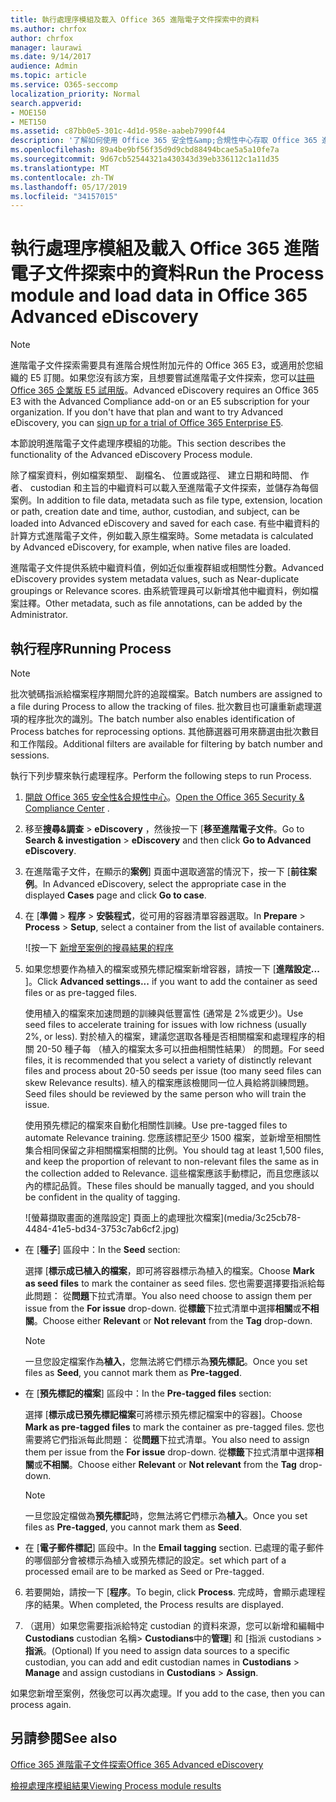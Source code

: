 ```yaml
---
title: 執行處理序模組及載入 Office 365 進階電子文件探索中的資料
ms.author: chrfox
author: chrfox
manager: laurawi
ms.date: 9/14/2017
audience: Admin
ms.topic: article
ms.service: O365-seccomp
localization_priority: Normal
search.appverid:
- MOE150
- MET150
ms.assetid: c87bb0e5-301c-4d1d-958e-aabeb7990f44
description: '了解如何使用 Office 365 安全性&amp;合規性中心存取 Office 365 進階電子文件探索及執行處理序模組的案例。  '
ms.openlocfilehash: 89a4be9bf56f35d9d9cbd88494bcae5a5a10fe7a
ms.sourcegitcommit: 9d67cb52544321a430343d39eb336112c1a11d35
ms.translationtype: MT
ms.contentlocale: zh-TW
ms.lasthandoff: 05/17/2019
ms.locfileid: "34157015"
---
```

# <a name="run-the-process-module-and-load-data-in-office-365-advanced-ediscovery"></a><span data-ttu-id="bbfbd-103">執行處理序模組及載入 Office 365 進階電子文件探索中的資料</span><span class="sxs-lookup"><span data-stu-id="bbfbd-103">Run the Process module and load data in Office 365 Advanced eDiscovery</span></span>

> [!NOTE]
> <span data-ttu-id="bbfbd-p101">進階電子文件探索需要具有進階合規性附加元件的 Office 365 E3，或適用於您組織的 E5 訂閱。如果您沒有該方案，且想要嘗試進階電子文件探索，您可以[註冊 Office 365 企業版 E5 試用版](https://go.microsoft.com/fwlink/p/?LinkID=698279)。</span><span class="sxs-lookup"><span data-stu-id="bbfbd-p101">Advanced eDiscovery requires an Office 365 E3 with the Advanced Compliance add-on or an E5 subscription for your organization. If you don't have that plan and want to try Advanced eDiscovery, you can [sign up for a trial of Office 365 Enterprise E5](https://go.microsoft.com/fwlink/p/?LinkID=698279).</span></span> 
  
<span data-ttu-id="bbfbd-106">本節說明進階電子文件處理序模組的功能。</span><span class="sxs-lookup"><span data-stu-id="bbfbd-106">This section describes the functionality of the Advanced eDiscovery Process module.</span></span> 
  
<span data-ttu-id="bbfbd-107">除了檔案資料，例如檔案類型、 副檔名、 位置或路徑、 建立日期和時間、 作者、 custodian 和主旨的中繼資料可以載入至進階電子文件探索，並儲存為每個案例。</span><span class="sxs-lookup"><span data-stu-id="bbfbd-107">In addition to file data, metadata such as file type, extension, location or path, creation date and time, author, custodian, and subject, can be loaded into Advanced eDiscovery and saved for each case.</span></span> <span data-ttu-id="bbfbd-108">有些中繼資料的計算方式進階電子文件，例如載入原生檔案時。</span><span class="sxs-lookup"><span data-stu-id="bbfbd-108">Some metadata is calculated by Advanced eDiscovery, for example, when native files are loaded.</span></span> 
  
<span data-ttu-id="bbfbd-109">進階電子文件提供系統中繼資料值，例如近似重複群組或相關性分數。</span><span class="sxs-lookup"><span data-stu-id="bbfbd-109">Advanced eDiscovery provides system metadata values, such as Near-duplicate groupings or Relevance scores.</span></span> <span data-ttu-id="bbfbd-110">由系統管理員可以新增其他中繼資料，例如檔案註釋。</span><span class="sxs-lookup"><span data-stu-id="bbfbd-110">Other metadata, such as file annotations, can be added by the Administrator.</span></span> 
  
## <a name="running-process"></a><span data-ttu-id="bbfbd-111">執行程序</span><span class="sxs-lookup"><span data-stu-id="bbfbd-111">Running Process</span></span>

> [!NOTE]
> <span data-ttu-id="bbfbd-112">批次號碼指派給檔案程序期間允許的追蹤檔案。</span><span class="sxs-lookup"><span data-stu-id="bbfbd-112">Batch numbers are assigned to a file during Process to allow the tracking of files.</span></span> <span data-ttu-id="bbfbd-113">批次數目也可讓重新處理選項的程序批次的識別。</span><span class="sxs-lookup"><span data-stu-id="bbfbd-113">The batch number also enables identification of Process batches for reprocessing options.</span></span> <span data-ttu-id="bbfbd-114">其他篩選器可用來篩選由批次數目和工作階段。</span><span class="sxs-lookup"><span data-stu-id="bbfbd-114">Additional filters are available for filtering by batch number and sessions.</span></span> 
  
<span data-ttu-id="bbfbd-115">執行下列步驟來執行處理程序。</span><span class="sxs-lookup"><span data-stu-id="bbfbd-115">Perform the following steps to run Process.</span></span>
  
1. <span data-ttu-id="bbfbd-116">[開啟 Office 365 安全性&amp;合規性中心](go-to-the-securitycompliance-center.md)。</span><span class="sxs-lookup"><span data-stu-id="bbfbd-116">[Open the Office 365 Security &amp; Compliance Center](go-to-the-securitycompliance-center.md) .</span></span> 
    
2. <span data-ttu-id="bbfbd-117">移至**搜尋&amp;調查** \> **eDiscovery** ，然後按一下 [**移至進階電子文件**。</span><span class="sxs-lookup"><span data-stu-id="bbfbd-117">Go to **Search &amp; investigation** \> **eDiscovery** and then click **Go to Advanced eDiscovery**.</span></span>
    
3. <span data-ttu-id="bbfbd-118">在進階電子文件，在顯示的**案例**] 頁面中選取適當的情況下，按一下 [**前往案例**。</span><span class="sxs-lookup"><span data-stu-id="bbfbd-118">In Advanced eDiscovery, select the appropriate case in the displayed **Cases** page and click **Go to case**.</span></span>
    
4. <span data-ttu-id="bbfbd-119">在 [**準備** \> **程序** \> **安裝程式**，從可用的容器清單容器選取。</span><span class="sxs-lookup"><span data-stu-id="bbfbd-119">In **Prepare** \> **Process** \> **Setup**, select a container from the list of available containers.</span></span>
    
    ![按一下 [新增至案例的搜尋結果的程序](media/50bdc55c-d378-4881-b302-31ef785fa359.png)
  
5. <span data-ttu-id="bbfbd-121">如果您想要作為植入的檔案或預先標記檔案新增容器，請按一下 [**進階設定...** ]。</span><span class="sxs-lookup"><span data-stu-id="bbfbd-121">Click **Advanced settings...** if you want to add the container as seed files or as pre-tagged files.</span></span> 
    
    <span data-ttu-id="bbfbd-122">使用植入的檔案來加速問題的訓練與低豐富性 (通常是 2%或更少)。</span><span class="sxs-lookup"><span data-stu-id="bbfbd-122">Use seed files to accelerate training for issues with low richness (usually 2%, or less).</span></span> <span data-ttu-id="bbfbd-123">對於植入的檔案，建議您選取各種是否相關檔案和處理程序的相關 20-50 種子每 （植入的檔案太多可以扭曲相關性結果） 的問題。</span><span class="sxs-lookup"><span data-stu-id="bbfbd-123">For seed files, it is recommended that you select a variety of distinctly relevant files and process about 20-50 seeds per issue (too many seed files can skew Relevance results).</span></span> <span data-ttu-id="bbfbd-124">植入的檔案應該檢閱同一位人員給將訓練問題。</span><span class="sxs-lookup"><span data-stu-id="bbfbd-124">Seed files should be reviewed by the same person who will train the issue.</span></span>
    
    <span data-ttu-id="bbfbd-125">使用預先標記的檔案來自動化相關性訓練。</span><span class="sxs-lookup"><span data-stu-id="bbfbd-125">Use pre-tagged files to automate Relevance training.</span></span> <span data-ttu-id="bbfbd-126">您應該標記至少 1500 檔案，並新增至相關性集合相同保留之非相關檔案相關的比例。</span><span class="sxs-lookup"><span data-stu-id="bbfbd-126">You should tag at least 1,500 files, and keep the proportion of relevant to non-relevant files the same as in the collection added to Relevance.</span></span> <span data-ttu-id="bbfbd-127">這些檔案應該手動標記，而且您應該以內的標記品質。</span><span class="sxs-lookup"><span data-stu-id="bbfbd-127">These files should be manually tagged, and you should be confident in the quality of tagging.</span></span>
    
    ![螢幕擷取畫面的進階設定] 頁面上的處理批次檔案](media/3c25cb78-4484-41e5-bd34-3753c7ab6cf2.jpg)
  
  - <span data-ttu-id="bbfbd-129">在 [**種子**] 區段中：</span><span class="sxs-lookup"><span data-stu-id="bbfbd-129">In the **Seed** section:</span></span> 
    
    <span data-ttu-id="bbfbd-130">選擇 [**標示成已植入的檔案**，即可將容器標示為植入的檔案。</span><span class="sxs-lookup"><span data-stu-id="bbfbd-130">Choose **Mark as seed files** to mark the container as seed files.</span></span> <span data-ttu-id="bbfbd-131">您也需要選擇要指派給每此問題： 從**問題**下拉式清單。</span><span class="sxs-lookup"><span data-stu-id="bbfbd-131">You also need choose to assign them per issue from the **For issue** drop-down.</span></span> <span data-ttu-id="bbfbd-132">從**標籤**下拉式清單中選擇**相關**或**不相關**。</span><span class="sxs-lookup"><span data-stu-id="bbfbd-132">Choose either **Relevant** or **Not relevant** from the **Tag** drop-down.</span></span> 
    
    > [!NOTE]
    > <span data-ttu-id="bbfbd-133">一旦您設定檔案作為**植入**，您無法將它們標示為**預先標記**。</span><span class="sxs-lookup"><span data-stu-id="bbfbd-133">Once you set files as **Seed**, you cannot mark them as **Pre-tagged**.</span></span> 
  
  - <span data-ttu-id="bbfbd-134">在 [**預先標記的檔案**] 區段中：</span><span class="sxs-lookup"><span data-stu-id="bbfbd-134">In the **Pre-tagged files** section:</span></span> 
    
    <span data-ttu-id="bbfbd-135">選擇 [**標示成已預先標記檔案**可將標示預先標記檔案中的容器]。</span><span class="sxs-lookup"><span data-stu-id="bbfbd-135">Choose **Mark as pre-tagged files** to mark the container as pre-tagged files.</span></span> <span data-ttu-id="bbfbd-136">您也需要將它們指派每此問題： 從**問題**下拉式清單。</span><span class="sxs-lookup"><span data-stu-id="bbfbd-136">You also need to assign them per issue from the **For issue** drop-down.</span></span> <span data-ttu-id="bbfbd-137">從**標籤**下拉式清單中選擇**相關**或**不相關**。</span><span class="sxs-lookup"><span data-stu-id="bbfbd-137">Choose either **Relevant** or **Not relevant** from the **Tag** drop-down.</span></span> 
    
    > [!NOTE]
    > <span data-ttu-id="bbfbd-138">一旦您設定檔做為**預先標記**時，您無法將它們標示為**植入**。</span><span class="sxs-lookup"><span data-stu-id="bbfbd-138">Once you set files as **Pre-tagged**, you cannot mark them as **Seed**.</span></span> 
  
  - <span data-ttu-id="bbfbd-139">在 [**電子郵件標記**] 區段中。</span><span class="sxs-lookup"><span data-stu-id="bbfbd-139">In the **Email tagging** section.</span></span> <span data-ttu-id="bbfbd-140">已處理的電子郵件的哪個部分會被標示為植入或預先標記的設定。</span><span class="sxs-lookup"><span data-stu-id="bbfbd-140">set which part of a processed email are to be marked as Seed or Pre-tagged.</span></span> 
    
6. <span data-ttu-id="bbfbd-141">若要開始，請按一下 [**程序**。</span><span class="sxs-lookup"><span data-stu-id="bbfbd-141">To begin, click **Process**.</span></span> <span data-ttu-id="bbfbd-142">完成時，會顯示處理程序的結果。</span><span class="sxs-lookup"><span data-stu-id="bbfbd-142">When completed, the Process results are displayed.</span></span>
    
7. <span data-ttu-id="bbfbd-143">（選用）如果您需要指派給特定 custodian 的資料來源，您可以新增和編輯中**Custodians** custodian 名稱\> **Custodians**中的**管理**] 和 [指派 custodians \> **指派**。</span><span class="sxs-lookup"><span data-stu-id="bbfbd-143">(Optional) If you need to assign data sources to a specific custodian, you can add and edit custodian names in **Custodians** \> **Manage** and assign custodians in **Custodians** \> **Assign**.</span></span> 
    
<span data-ttu-id="bbfbd-144">如果您新增至案例，然後您可以再次處理。</span><span class="sxs-lookup"><span data-stu-id="bbfbd-144">If you add to the case, then you can process again.</span></span>
  
## <a name="see-also"></a><span data-ttu-id="bbfbd-145">另請參閱</span><span class="sxs-lookup"><span data-stu-id="bbfbd-145">See also</span></span>

[<span data-ttu-id="bbfbd-146">Office 365 進階電子文件探索</span><span class="sxs-lookup"><span data-stu-id="bbfbd-146">Office 365 Advanced eDiscovery</span></span>](office-365-advanced-ediscovery.md)
  
[<span data-ttu-id="bbfbd-147">檢視處理序模組結果</span><span class="sxs-lookup"><span data-stu-id="bbfbd-147">Viewing Process module results</span></span>](view-process-module-results-in-advanced-ediscovery.md)

